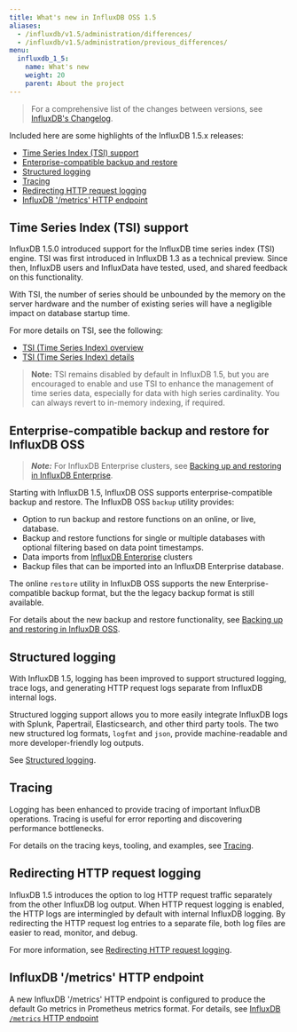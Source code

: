 ```yaml
---
title: What's new in InfluxDB OSS 1.5
aliases:
  - /influxdb/v1.5/administration/differences/
  - /influxdb/v1.5/administration/previous_differences/
menu:
  influxdb_1_5:
    name: What's new
    weight: 20
    parent: About the project
---
```


> For a comprehensive list of the changes between versions, see [InfluxDB's Changelog](/influxdb/v1.5/about_the_project/releasenotes-changelog/).

Included here are some highlights of the InfluxDB 1.5.x releases:

* [Time Series Index (TSI) support](#time-series-index-tsi-support)
* [Enterprise-compatible backup and restore](#enterprise-compatible-backup-and-restore-for-influxdb-oss)
* [Structured logging](#structured-logging)
* [Tracing](#tracing)
* [Redirecting HTTP request logging](#redirecting-http-request-logging)
* [InfluxDB '/metrics' HTTP endpoint](#influxdb-metrics-http-endpoint)

## Time Series Index (TSI) support

InfluxDB 1.5.0 introduced support for the InfluxDB time series index (TSI) engine. TSI was first introduced in InfluxDB 1.3 as a technical preview. Since then, InfluxDB users and InfluxData have tested, used, and shared feedback on this functionality.

With TSI, the number of series should be unbounded by the memory on the server hardware and the number of existing series will have a negligible impact on database startup time.

For more details on TSI, see the following:

* [TSI (Time Series Index) overview](/influxdb/v1.5/concepts/time-series-index/)
* [TSI (Time Series Index) details](/influxdb/v1.5/concepts/tsi-details/)

> **Note:** TSI remains disabled by default in InfluxDB 1.5, but you are encouraged to enable and use TSI to enhance the management of time series data, especially for data with high series cardinality. You can always revert to in-memory indexing, if required.


## Enterprise-compatible backup and restore for InfluxDB OSS

> ***Note:*** For InfluxDB Enterprise clusters, see [Backing up and restoring in InfluxDB Enterprise](/enterprise_influxdb/v1.5/administration/backup-and-restore/).

Starting with InfluxDB 1.5, InfluxDB OSS supports enterprise-compatible backup and restore. The InfluxDB OSS `backup` utility provides:

* Option to run backup and restore functions on an online, or live, database.
* Backup and restore functions for single or multiple databases with optional filtering based on data point timestamps.
* Data imports from [InfluxDB Enterprise](/enterprise_influxdb/latest/) clusters
* Backup files that can be imported into an InfluxDB Enterprise database.

The online `restore` utility in InfluxDB OSS supports the new Enterprise-compatible backup format, but the the legacy backup format is still available.

For details about the new backup and restore functionality, see [Backing up and restoring in InfluxDB OSS](/influxdb/v1.5/administration/backup_and_restore/).


## Structured logging

With InfluxDB 1.5, logging has been improved to support structured logging, trace logs, and generating HTTP request logs separate from InfluxDB internal logs.

Structured logging support allows you to more easily integrate InfluxDB logs with Splunk, Papertrail, Elasticsearch, and other third party tools. The two new structured log formats, `logfmt` and `json`, provide machine-readable and more developer-friendly log outputs.

See [Structured logging](/influxdb/v1.5/administration/logs/#structured-logging).

## Tracing

Logging has been enhanced to provide tracing of important InfluxDB operations. Tracing is useful for error reporting and discovering performance bottlenecks.

For details on the tracing keys, tooling, and examples, see [Tracing](/influxdb/v1.5/administration/logs/#tracing).

## Redirecting HTTP request logging

InfluxDB 1.5 introduces the option to log HTTP request traffic separately from the other InfluxDB log output. When HTTP request logging is enabled, the HTTP logs are intermingled by default with internal InfluxDB logging. By redirecting the HTTP request log entries to a separate file, both log files are easier to read, monitor, and debug.

For more information, see [Redirecting HTTP request logging](/influxdb/v1.5/administration/logs/#redirecting-http-request-logging).

## InfluxDB '/metrics' HTTP endpoint

A new InfluxDB '/metrics' HTTP endpoint is configured to produce the default Go metrics in Prometheus metrics format. For details, see [InfluxDB `/metrics` HTTP endpoint](/influxdb/v1.5/administration/server_monitoring/#influxdb-metrics-http-endpoint)
